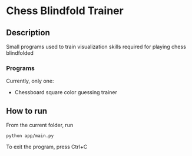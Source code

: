 
# Chess Blindfold Trainer

## Description

Small programs used to train visualization skills required for playing chess blindfolded

### Programs

Currently, only one:
- Chessboard square color guessing trainer

## How to run

From the current folder, run

```
python app/main.py
```

To exit the program, press Ctrl+C

